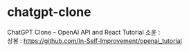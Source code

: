 # chatgpt-clone
ChatGPT Clone – OpenAI API and React Tutorial
소윤 : 
<br/>
상봉 : https://github.com/In-Self-Improvement/openai_tutorial

